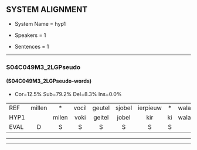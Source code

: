 
## SYSTEM ALIGNMENT

- System Name = hyp1

- Speakers = 1

- Sentences = 1

---

### S04C049M3_2LGPseudo

#### (S04C049M3_2LGPseudo-words)

- Cor=12.5%	Sub=79.2%	Del=8.3%	Ins=0.0%

|  |  |  |  |  |  |  |  |  |  |  |  |  |  |  |  |  |  |  |  |  |  |  |  |  |  |  |  |  |  |  |  |  |  |  |  |  |  |  |  |  |  |  |  |  |  |  |  |  |
|:--- |:---:|:---:|:---:|:---:|:---:|:---:|:---:|:---:|:---:|:---:|:---:|:---:|:---:|:---:|:---:|:---:|:---:|:---:|:---:|:---:|:---:|:---:|:---:|:---:|:---:|:---:|:---:|:---:|:---:|:---:|:---:|:---:|:---:|:---:|:---:|:---:|:---:|:---:|:---:|:---:|:---:|:---:|:---:|:---:|:---:|:---:|:---:|:---:|
| REF | millen | * | vocil | geutel | sjobel | ierpieuw | * | walaan | erke | haweel | saarweng | gevicht | eemde | bepoud | * | * | orstalk | veten | gefouw | vurpaand | nizung | fiewon | kneurem | vawaai | strellen | zwieten | foetbans | oonste | muider | grijnken | schielstaug | prilsood | vloender | milste | veurder | * | * | kloeien | ulen | * | orponk | schodig | ijpo | menuur | spreikje | hiffreeuw | * | wooien |
| HYP1 |  | milen | voki | geitel | jobel | kir | ki | walaan | erke | howeel | sarweng | gevicht |  | eender | be | be | bat | oorstalk | leten | gefa | hurbant | mizoun | e | neuren | vaai | strillen | gwieten | voeldebans | ons | te | nuider | genten | seelstoch | brilsot | vlunder | melsta | erder | kloeien |  | urlen | ororbonk | shondig | epel | menuur |  | sprekj | girin | wooien |
| EVAL | D | S | S | S | S | S | S |  |  | S | S |  | D | S | S | S | S | S | S | S | S | S | S | S | S | S | S | S | S | S | S | S | S | S | S | S | S |  | D | S | S | S | S |  | D | S | S |  |
---

---
